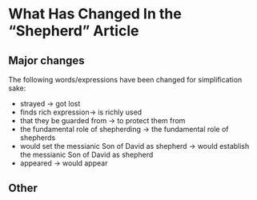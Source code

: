 # What Has Changed In the “Shepherd” Article

## Major changes
The following words/expressions have been changed for simplification sake:
- strayed -> got lost
- finds rich expression-> is richly used
- that they be guarded from -> to protect them from
- the fundamental role of shepherding -> the fundamental role of shepherds
- would set the messianic Son of David as shepherd -> would establish the messianic Son of David as shepherd
- appeared -> would appear

## Other

